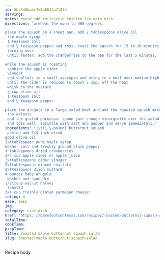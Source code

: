 ```yaml
---
id: 5bc348baec7e8a0014a7127d
servings:
notes: could add rotisserie chicken for main dish
directions: 'preheat the oven to 400 degrees.

place the squash on a sheet pan. add 2 tablespoons olive oil
 the maple syrup
 1 teaspoon salt
 and ½ teaspoon pepper and toss. roast the squash for 15 to 20 minutes
 turning once
 until tender. add the cranberries to the pan for the last 5 minutes.

while the squash is roasting
 combine the apple cider
 vinegar
 and shallots in a small saucepan and bring to a boil over medium-high heat. cook for 6 to 8 minutes
 until the cider is reduced to about ¼ cup. off the heat
 whisk in the mustard
 ½ cup olive oil
 1 teaspoon salt
 and ½ teaspoon pepper.

place the arugula in a large salad bowl and add the roasted squash mixture
 the walnuts
 and the grated parmesan. spoon just enough vinaigrette over the salad to moisten
 and toss well. sprinkle with salt and pepper and serve immediately.'
ingredients: '1\t(1 ½-pound) butternut squash
 peeled and 3/4-inch diced
good olive oil
1\ttablespoon pure maple syrup
kosher salt and freshly ground black pepper
3 tablespoons dried cranberries
3/4 cup apple cider or apple juice
2\ttablespoons cider vinegar
2\ttablespoons minced shallots
2\tteaspoons dijon mustard
4 ounces baby arugula
 washed and spun dry
1/2\tcup walnut halves
 toasted
3/4 cup freshly grated parmesan cheese'
rating: 4
ease: easy
img:
category: side dish
href: 'https: //barefootcontessa.com/recipes/roasted-butternut-squash-salad-with-warm-cider-vinaigrette'
totalTime:
cookTime:
prepTime:
title: roasted maple butternut squash salad
slug: roasted-maple-butternut-squash-salad
---
```

Recipe body